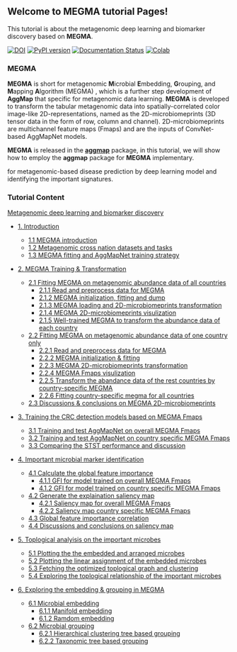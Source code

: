 ## Welcome to MEGMA tutorial Pages!

This tutorial is about the metagenomic deep learning and biomarker discovery based on **MEGMA**.

[![DOI](https://zenodo.org/badge/DOI/10.5281/zenodo.6450642.svg)](https://doi.org/10.5281/zenodo.6450642)
[![PyPI version](https://badge.fury.io/py/aggmap.svg)](https://badge.fury.io/py/aggmap)
[![Documentation Status](https://readthedocs.org/projects/bidd-aggmap/badge/?version=latest)](https://bidd-aggmap.readthedocs.io/en/latest/examples.html#metagenomic-deep-learning-and-biomarker-discovery)
[![Colab](https://colab.research.google.com/assets/colab-badge.svg)](https://colab.research.google.com/drive/1T4nAtK-CT_1lxfYHd1kgLMjVeR59_IIl)


### MEGMA
**MEGMA** is short for metagenomic **M**icrobial **E**mbedding, **G**rouping, and **M**apping **A**lgorithm (MEGMA) , which is a further step development of **AggMap** that specific for metagenomic data learning. **MEGMA** is developed to transform the tabular metagenomic data into spatially-correlated color image-like 2D-representations, named as the 2D-microbiomeprints (3D tensor data in the form of row, column and channel). 2D-microbiomeprints are multichannel feature maps (Fmaps) and are the inputs of ConvNet-based AggMapNet models. 

**MEGMA** is released in the [**aggmap**](https://github.com/shenwanxiang/bidd-aggmap) package, in this tutorial, we will show how to employ the **aggmap** package for **MEGMA** implementary.

for metagenomic-based disease prediction by deep learning model and identifying the important signatures.



### Tutorial Content

[Metagenomic deep learning and biomarker discovery](#metagenomic-deep-learning-and-biomarker-discovery)

*   [1\. Introduction](./pages/example_00_Introduction.html)

    *   [1.1 MEGMA introduction](./pages/example_00_Introduction.html#1.1-MEGMA-introduction)
    *   [1.2 Metagenomic cross nation datasets and tasks](./pages/example_00_Introduction.html#1.2-Metagenomic-cross-nation-datasets-and-tasks)
    *   [1.3 MEGMA fitting and AggMapNet training strategy](./pages/example_00_Introduction.html#1.3-MEGMA-fitting-and-AggMapNet-training-strategy)
*   [2\. MEGMA Training & Transformation](./pages/example_01_MEGMA.html)
    *   [2.1 Fitting MEGMA on metagenomic abundance data of all countries](./pages/example_01_MEGMA.html#2.1-Fitting-MEGMA-on-metagenomic-abundance-data-of-all-countries)
        *   [2.1.1 Read and preprocess data for MEGMA](./pages/example_01_MEGMA.html#2.1.1-Read-and-preprocess-data-for-MEGMA)
        *   [2.1.2 MEGMA initialization, fitting and dump](./pages/example_01_MEGMA.html#2.1.2-MEGMA-initialization,-fitting-and-dump)
        *   [2.1.3 MEGMA loading and 2D-microbiomeprints transformation](./pages/example_01_MEGMA.html#2.1.3-MEGMA-loading-and-2D-microbiomeprints-transformation)
        *   [2.1.4 MEGMA 2D-microbiomeprints visulization](./pages/example_01_MEGMA.html#2.1.4-MEGMA-2D-microbiomeprints-visulization)
        *   [2.1.5 Well-trained MEGMA to transform the abundance data of each country](./pages/example_01_MEGMA.html#2.1.5-Well-trained-MEGMA-to-transform-the-abundance-data-of-each-country)
    *   [2.2 Fitting MEGMA on metagenomic abundance data of one country only](./pages/example_01_MEGMA.html#2.2-Fitting-MEGMA-on-metagenomic-abundance-data-of-one-country-only)
        *   [2.2.1 Read and preprocess data for MEGMA](./pages/example_01_MEGMA.html#2.2.1-Read-and-preprocess-data-for-MEGMA)
        *   [2.2.2 MEGMA initialization & fitting](./pages/example_01_MEGMA.html#2.2.2-MEGMA-initialization-&-fitting)
        *   [2.2.3 MEGMA 2D-microbiomeprints transformation](./pages/example_01_MEGMA.html#2.2.3-MEGMA-2D-microbiomeprints-transformation)
        *   [2.2.4 MEGMA Fmaps visulization](./pages/example_01_MEGMA.html#2.2.4-MEGMA-Fmaps-visulization)
        *   [2.2.5 Transform the abandance data of the rest countries by country-specific MEGMA](./pages/example_01_MEGMA.html#2.2.5-Transform-the-abandance-data-of-the-rest-countries-by-country-specific-MEGMA)
        *   [2.2.6 Fitting country-specific megma for all countries](./pages/example_01_MEGMA.html#2.2.6-Fitting-country-specific-megma-for-all-countries)
    *   [2.3 Discussions & conclusions on MEGMA 2D-microbiomeprints](./pages/example_01_MEGMA.html#2.3-Discussions-&-conclusions-on-MEGMA-2D-microbiomeprints)
*   [3\. Training the CRC detection models based on MEGMA Fmaps](./pages/example_02_AggMapNet.html)
    *   [3.1 Training and test AggMapNet on overall MEGMA Fmaps](./pages/example_02_AggMapNet.html#3.1-Training-and-test-AggMapNet-on-overall-MEGMA-Fmaps)
    *   [3.2 Training and test AggMapNet on country specific MEGMA Fmaps](./pages/example_02_AggMapNet.html#3.2-Training-and-test-AggMapNet-on-country-specific-MEGMA-Fmaps)
    *   [3.3 Comparing the STST performance and discussion](./pages/example_02_AggMapNet.html#3.3-Comparing-the-STST-performance-and-discussion)
*   [4\. Important microbial marker identification](./pages/example_03_Explaination.html)
    *   [4.1 Calculate the global feature importance](./pages/example_03_Explaination.html#4.1-Calculate-the-global-feature-importance)
        *   [4.1.1 GFI for model trained on overall MEGMA Fmaps](./pages/example_03_Explaination.html#4.1.1-GFI-for-model-trained-on-overall-MEGMA-Fmaps)
        *   [4.1.2 GFI for model trained on country specific MEGMA Fmaps](./pages/example_03_Explaination.html#4.1.2-GFI-for-model-trained-on-country-specific-MEGMA-Fmaps)
    *   [4.2 Generate the explaination saliency map](./pages/example_03_Explaination.html#4.2-Generate-the-explaination-saliency-map)
        *   [4.2.1 Saliency map for overall MEGMA Fmaps](./pages/example_03_Explaination.html#4.2.1-Saliency-map-for-overall-MEGMA-Fmaps)
        *   [4.2.2 Saliency map country specific MEGMA Fmaps](./pages/example_03_Explaination.html#4.2.2-Saliency-map-country-specific-MEGMA-Fmaps)
    *   [4.3 Global feature importance correlation](./pages/example_03_Explaination.html#4.3-Global-feature-importance-correlation)
    *   [4.4 Discussions and conclusions on saliency map](./pages/example_03_Explaination.html#4.4-Discussions-and-conclusions-on-saliency-map)
*   [5\. Toplogical analyisis on the important microbes](./pages/example_04_toplogical_analyisis.html)
    *   [5.1 Plotting the the embedded and arranged microbes](./pages/example_04_toplogical_analyisis.html#5.1-Plotting-the-the-embedded-and-arranged-microbes)
    *   [5.2 Plotting the linear assignment of the embedded microbes](./pages/example_04_toplogical_analyisis.html#5.2-Plotting-the-linear-assignment-of-the-embedded-microbes)
    *   [5.3 Fetching the optimized toplogical graph and clustering](./pages/example_04_toplogical_analyisis.html#5.3-Fetching-the-optimized-toplogical-graph-and-clustering)
    *   [5.4 Exploring the toplogical relationship of the important microbes](./pages/example_04_toplogical_analyisis.html#5.4-Exploring-the-toplogical-relationship-of-the-important-microbes)
*   [6\. Exploring the embedding & grouping in MEGMA](./pages/example_05_embedding_grouping.html)
    *   [6.1 Microbial embedding](./pages/example_05_embedding_grouping.html#6.1-Microbial-embedding)
        *   [6.1.1 Manifold embedding](./pages/example_05_embedding_grouping.html#6.1.1-Manifold-embedding)
        *   [6.1.2 Ramdom embedding](./pages/example_05_embedding_grouping.html#6.1.2-Ramdom-embedding)
    *   [6.2 Microbial grouping](./pages/example_05_embedding_grouping.html#6.2-Microbial-grouping)
        *   [6.2.1 Hierarchical clustering tree based grouping](./pages/example_05_embedding_grouping.html#6.2.1-Hierarchical-clustering-tree-based-grouping)
        *   [6.2.2 Taxonomic tree based grouping](./pages/example_05_embedding_grouping.html#6.2.2-Taxonomic-tree-based-grouping)
